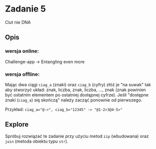 # Zadanie 5

Ciut nie DNA


## Opis

### wersja online:
Challenge-app -> Entangling even more

### wersja offline:
Mając dwa ciągi `ciag_a` (znaki) oraz `ciag_b` (cyfry) złóż je "na suwak" tak aby stworzyć układ: znak, liczba, znak, liczba, ..., znak (znak powinien być ostatnim elementem po ostatniej dostępnej cyfrze). Jeśli "dostępne znaki (`ciag_a`) się skończą" należy zacząć ponownie od pierwszego.

Przykład: `ciag_a="@->", ciag_b="12345" -> "@1-2>3@4-5>"`


## Explore

Spróbuj rozwiązać te zadanie przy użyciu metod `zip` (wbudowana) oraz `join` (metoda obiektu typu `str`).


